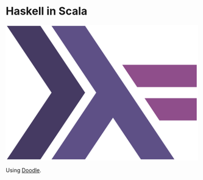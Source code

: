 # Haskell in Scala

![](./haskell-logo.png)

Using [Doodle](https://github.com/creativescala/doodle).
